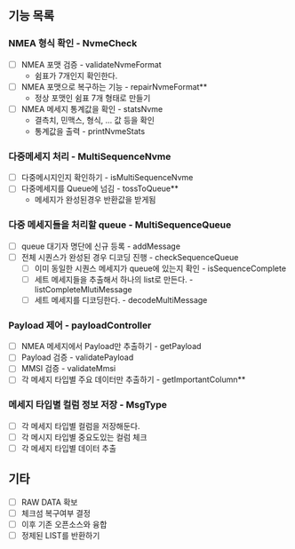 ## 기능 목록
### NMEA 형식 확인 - NvmeCheck
  - [ ] NMEA 포맷 검증 - validateNvmeFormat
    - 쉼표가 7개인지 확인한다.
  - [ ] NMEA 포맷으로 복구하는 기능 - repairNvmeFormat**
    - 정상 포맷인 쉼표 7개 형태로 만들기
  - [ ] NMEA 메세지 통계값을 확인 - statsNvme
    - 결측치, 민맥스, 형식, … 값 등을 확인
    - 통계값을 출력 - printNvmeStats

### 다중메세지 처리 - MultiSequenceNvme
  - [ ] 다중메시지인지 확인하기 - isMultiSequenceNvme
  - [ ] 다중메세지를 Queue에 넘김 - tossToQueue**
    - 메세지가 완성된경우 반환값을 받게됨

### 다중 메세지들을 처리할 queue - MultiSequenceQueue
- [ ] queue 대기자 명단에 신규 등록 - addMessage
- [ ] 전체 시퀀스가 완성된 경우 디코딩 진행 - checkSequenceQueue
  - [ ] 이미 동일한 시퀀스 메세지가 queue에 있는지 확인 - isSequenceComplete
  - [ ] 세트 메세지들을 추출해서 하나의 list로 만든다. - listCompleteMlutiMessage
  - [ ] 세트 메세지를 디코딩한다. - decodeMultiMessage

### Payload 제어 - payloadController
  - [ ] NMEA 메세지에서 Payload만 추출하기 - getPayload
  - [ ] Payload 검증 - validatePayload
  - [ ] MMSI 검증 - validateMmsi
  - [ ] 각 메세지 타입별 주요 데이터만 추출하기 - getImportantColumn**

### 메세지 타입별 컬럼 정보 저장 - MsgType
- [ ] 각 메세지 타입별 컬럼을 저장해둔다.
- [ ] 각 메시지 타입별 중요도있는 컬럼 체크
- [ ] 각 메세지 타입별 데이터 추출

## 기타
- [ ] RAW DATA 확보
- [ ] 체크섬 복구여부 결정
- [ ] 이후 기존 오픈소스와 융합
- [ ] 정제된 LIST를 반환하기
